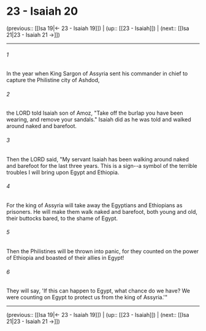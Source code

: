 # 23 - Isaiah 20

(previous:: [[Isa 19|← 23 - Isaiah 19]]) | (up:: [[23 - Isaiah]]) | (next:: [[Isa 21|23 - Isaiah 21 →]])

***


###### 1 
In the year when King Sargon of Assyria sent his commander in chief to capture the Philistine city of Ashdod, 

###### 2 
the LORD told Isaiah son of Amoz, "Take off the burlap you have been wearing, and remove your sandals." Isaiah did as he was told and walked around naked and barefoot. 

###### 3 
Then the LORD said, "My servant Isaiah has been walking around naked and barefoot for the last three years. This is a sign--a symbol of the terrible troubles I will bring upon Egypt and Ethiopia. 

###### 4 
For the king of Assyria will take away the Egyptians and Ethiopians as prisoners. He will make them walk naked and barefoot, both young and old, their buttocks bared, to the shame of Egypt. 

###### 5 
Then the Philistines will be thrown into panic, for they counted on the power of Ethiopia and boasted of their allies in Egypt! 

###### 6 
They will say, 'If this can happen to Egypt, what chance do we have? We were counting on Egypt to protect us from the king of Assyria.'"

***

(previous:: [[Isa 19|← 23 - Isaiah 19]]) | (up:: [[23 - Isaiah]]) | (next:: [[Isa 21|23 - Isaiah 21 →]])
